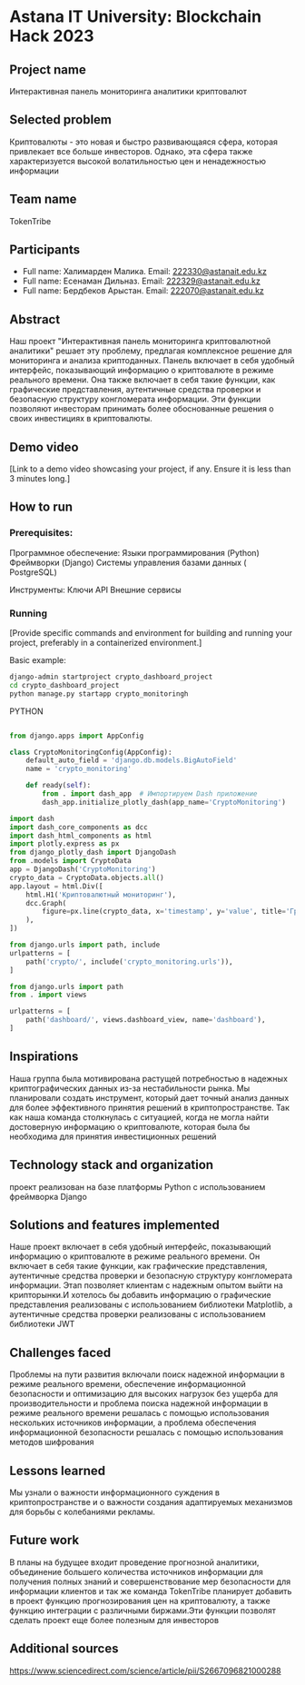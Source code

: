 # Astana IT University: Blockchain Hack 2023 

## Project name

Интерактивная панель мониторинга аналитики криптовалют

## Selected problem

Криптовалюты - это новая и быстро развивающаяся сфера, которая привлекает все больше инвесторов. Однако, эта сфера также характеризуется высокой волатильностью цен и ненадежностью информации

## Team name

TokenTribe

## Participants

* Full name: Халимарден Малика. Email: 222330@astanait.edu.kz
* Full name: Есенаман Дильназ. Email: 222329@astanait.edu.kz
* Full name: Бердбеков Арыстан. Email: 222070@astanait.edu.kz

## Abstract

Наш проект "Интерактивная панель мониторинга криптовалютной аналитики" решает эту проблему, предлагая комплексное решение для мониторинга и анализа криптоданных. Панель включает в себя удобный интерфейс, показывающий информацию о криптовалюте в режиме реального времени. Она также включает в себя такие функции, как графические представления, аутентичные средства проверки и безопасную структуру конгломерата информации. Эти функции позволяют инвесторам принимать более обоснованные решения о своих инвестициях в криптовалюты.

## Demo video

[Link to a demo video showcasing your project, if any. Ensure it is less than 3 minutes long.]

## How to run


### Prerequisites:

Программное обеспечение:
Языки программирования (Python)
Фреймворки (Django)
Системы управления базами данных ( PostgreSQL)

Инструменты:
Ключи API 
Внешние сервисы 

### Running

[Provide specific commands and environment for building and running your project, preferably in a containerized environment.]

Basic example:
```bash
django-admin startproject crypto_dashboard_project
cd crypto_dashboard_project
python manage.py startapp crypto_monitoringһ
```

PYTHON

```apps.py

from django.apps import AppConfig

class CryptoMonitoringConfig(AppConfig):
    default_auto_field = 'django.db.models.BigAutoField'
    name = 'crypto_monitoring'

    def ready(self):
        from . import dash_app  # Импортируем Dash приложение
        dash_app.initialize_plotly_dash(app_name='CryptoMonitoring')

```
```dash_app.py
import dash
import dash_core_components as dcc
import dash_html_components as html
import plotly.express as px
from django_plotly_dash import DjangoDash
from .models import CryptoData  
app = DjangoDash('CryptoMonitoring') 
crypto_data = CryptoData.objects.all()
app.layout = html.Div([
    html.H1('Криптовалютный мониторинг'),
    dcc.Graph(
        figure=px.line(crypto_data, x='timestamp', y='value', title='График изменения цен криптовалют')
    ),
])
```
```ls.py
from django.urls import path, include
urlpatterns = [
    path('crypto/', include('crypto_monitoring.urls')),
]
```

```kms.py
from django.urls import path
from . import views

urlpatterns = [
    path('dashboard/', views.dashboard_view, name='dashboard'),
]
```


## Inspirations

Наша группа была мотивирована растущей потребностью в надежных криптографических данных из-за нестабильности рынка. Мы планировали создать инструмент, который дает точный анализ данных для более эффективного принятия решений в криптопространстве. Так как наша команда столкнулась с ситуацией, когда не могла найти достоверную информацию о криптовалюте, которая была бы необходима для принятия инвестиционных решений

## Technology stack and organization

проект реализован на базе платформы Python с использованием фреймворка Django

## Solutions and features implemented

Наше проект включает в себя удобный интерфейс, показывающий информацию о криптовалюте в режиме реального времени. Он включает в себя такие функции, как графические представления, аутентичные средства проверки и безопасную структуру конгломерата информации. Этап позволяет клиентам с надежным опытом выйти на крипторынки.И хотелось бы добавить информацию о графические представления реализованы с использованием библиотеки Matplotlib, а аутентичные средства проверки реализованы с использованием библиотеки JWT

## Challenges faced

Проблемы на пути развития включали поиск надежной информации в режиме реального времени, обеспечение информационной безопасности и оптимизацию для высоких нагрузок без ущерба для производительности и проблема поиска надежной информации в режиме реального времени решалась с помощью использования нескольких источников информации, а проблема обеспечения информационной безопасности решалась с помощью использования методов шифрования

## Lessons learned

Мы узнали о важности информационного суждения в криптопространстве и о важности создания адаптируемых механизмов для борьбы с колебаниями рекламы.

## Future work

В планы на будущее входит проведение прогнозной аналитики, объединение большего количества источников информации для получения полных знаний и совершенствование мер безопасности для информации клиентов и так же команда TokenTribe планирует добавить в проект функцию прогнозирования цен на криптовалюту, а также функцию интеграции с различными биржами.Эти функции позволят сделать проект еще более полезным для инвесторов

## Additional sources
https://www.sciencedirect.com/science/article/pii/S2667096821000288
